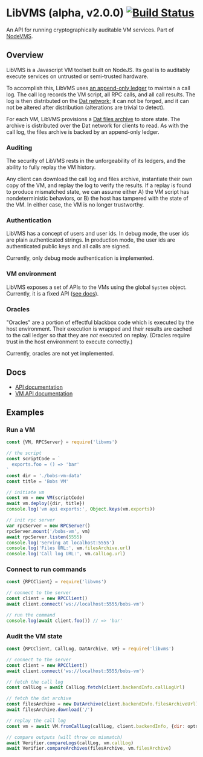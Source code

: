 # LibVMS (alpha, v2.0.0) [![Build Status](https://travis-ci.org/pfrazee/libvms.svg?branch=master)](https://travis-ci.org/pfrazee/libvms)

An API for running cryptographically auditable VM services. Part of [NodeVMS](https://npm.im/nodevms).

## Overview

LibVMS is a Javascript VM toolset built on NodeJS. Its goal is to auditably execute services on untrusted or semi-trusted hardware.

To accomplish this, LibVMS uses [an append-only ledger](https://npm.im/hypercore) to maintain a call log. The call log records the VM script, all RPC calls, and all call results. The log is then distributed on the [Dat network](https://beakerbrowser.com/docs/inside-beaker/dat-files-protocol.html); it can not be forged, and it can not be altered after distribution (alterations are trivial to detect).

For each VM, LibVMS provisions a [Dat files archive](https://npm.im/hyperdrive) to store state. The archive is distributed over the Dat network for clients to read. As with the call log, the files archive is backed by an append-only ledger.

### Auditing

The security of LibVMS rests in the unforgeability of its ledgers, and the ability to fully replay the VM history.

Any client can download the call log and files archive, instantiate their own copy of the VM, and replay the log to verify the results. If a replay is found to produce mismatched state, we can assume either A) the VM script has nondeterministic behaviors, or B) the host has tampered with the state of the VM. In either case, the VM is no longer trustworthy.

### Authentication

LibVMS has a concept of users and user ids. In debug mode, the user ids are plain authenticated strings. In production mode, the user ids are authenticated public keys and all calls are signed.

Currently, only debug mode authentication is implemented.

### VM environment

LibVMS exposes a set of APIs to the VMs using the global `System` object. Currently, it is a fixed API ([see docs](./docs/vm-api.md)).

### Oracles

"Oracles" are a portion of effectful blackbox code which is executed by the host environment. Their execution is wrapped and their results are cached to the call ledger so that they are *not* executed on replay. (Oracles require trust in the host environment to execute correctly.)

Currently, oracles are not yet implemented.

## Docs

 - [API documentation](./docs/api.md)
 - [VM API documentation](./docs/vm-api.md)

## Examples

### Run a VM

```js
const {VM, RPCServer} = require('libvms')

// the script
const scriptCode = `
  exports.foo = () => 'bar'
`
const dir = './bobs-vm-data'
const title = 'Bobs VM'

// initiate vm
const vm = new VM(scriptCode)
await vm.deploy({dir, title})
console.log('vm api exports:', Object.keys(vm.exports))

// init rpc server
var rpcServer = new RPCServer()
rpcServer.mount('/bobs-vm', vm)
await rpcServer.listen(5555)
console.log('Serving at localhost:5555')
console.log('Files URL:', vm.filesArchive.url)
console.log('Call log URL:', vm.callLog.url)
```

### Connect to run commands

```js
const {RPCClient} = require('libvms')

// connect to the server
const client = new RPCClient()
await client.connect('ws://localhost:5555/bobs-vm')

// run the command
console.log(await client.foo()) // => 'bar'
```

### Audit the VM state

```js
const {RPCClient, CallLog, DatArchive, VM} = require('libvms')

// connect to the server
const client = new RPCClient()
await client.connect('ws://localhost:5555/bobs-vm')

// fetch the call log
const callLog = await CallLog.fetch(client.backendInfo.callLogUrl)

// fetch the dat archive
const filesArchive = new DatArchive(client.backendInfo.filesArchiveUrl)
await filesArchive.download('/')

// replay the call log
const vm = await VM.fromCallLog(callLog, client.backendInfo, {dir: opts.dir})

// compare outputs (will throw on mismatch)
await Verifier.compareLogs(callLog, vm.callLog)
await Verifier.compareArchives(filesArchive, vm.filesArchive)
```